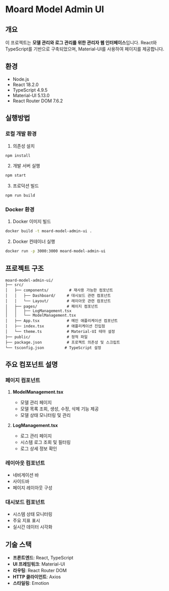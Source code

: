 # Moard Model Admin UI

## 개요
이 프로젝트는 **모델 관리와 로그 관리를 위한 관리자 웹 인터페이스**입니다. 
React와 TypeScript를 기반으로 구축되었으며, Material-UI를 사용하여 페이지를 제공합니다.

## 환경
- Node.js
- React 18.2.0
- TypeScript 4.9.5
- Material-UI 5.13.0
- React Router DOM 7.6.2

## 실행방법

### 로컬 개발 환경
1. 의존성 설치
```bash
npm install
```

2. 개발 서버 실행
```bash
npm start
```

3. 프로덕션 빌드
```bash
npm run build
```

### Docker 환경
1. Docker 이미지 빌드
```bash
docker build -t moard-model-admin-ui .
```

2. Docker 컨테이너 실행
```bash
docker run -p 3000:3000 moard-model-admin-ui
```

## 프로젝트 구조
```
moard-model-admin-ui/
├── src/
│   ├── components/         # 재사용 가능한 컴포넌트
│   │   ├── Dashboard/     # 대시보드 관련 컴포넌트
│   │   └── Layout/        # 레이아웃 관련 컴포넌트
│   ├── pages/             # 페이지 컴포넌트
│   │   ├── LogManagement.tsx
│   │   └── ModelManagement.tsx
│   ├── App.tsx            # 메인 애플리케이션 컴포넌트
│   ├── index.tsx          # 애플리케이션 진입점
│   └── theme.ts           # Material-UI 테마 설정
├── public/                # 정적 파일
├── package.json           # 프로젝트 의존성 및 스크립트
└── tsconfig.json         # TypeScript 설정
```

## 주요 컴포넌트 설명

### 페이지 컴포넌트
1. **ModelManagement.tsx**
   - 모델 관리 페이지
   - 모델 목록 조회, 생성, 수정, 삭제 기능 제공
   - 모델 상태 모니터링 및 관리

2. **LogManagement.tsx**
   - 로그 관리 페이지
   - 시스템 로그 조회 및 필터링
   - 로그 상세 정보 확인

### 레이아웃 컴포넌트
- 네비게이션 바
- 사이드바
- 페이지 레이아웃 구성

### 대시보드 컴포넌트
- 시스템 상태 모니터링
- 주요 지표 표시
- 실시간 데이터 시각화

## 기술 스택
- **프론트엔드**: React, TypeScript
- **UI 프레임워크**: Material-UI
- **라우팅**: React Router DOM
- **HTTP 클라이언트**: Axios
- **스타일링**: Emotion
